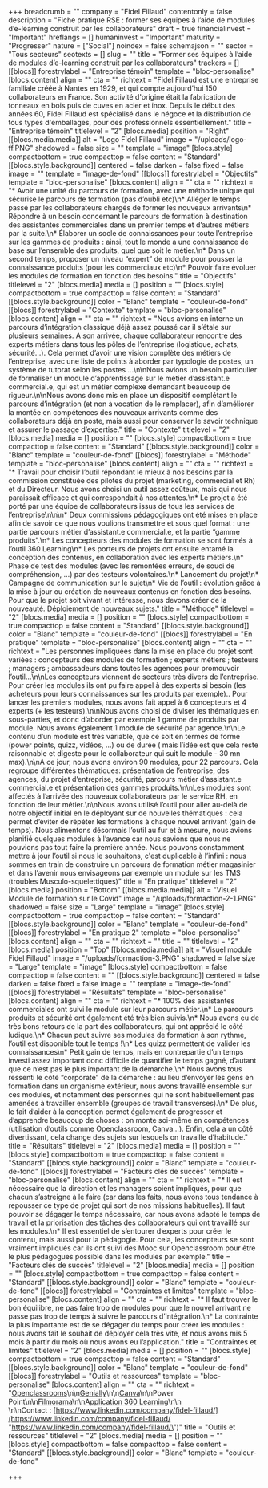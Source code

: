+++
breadcrumb = ""
company = "Fidel Fillaud"
contentonly = false
description = "Fiche pratique RSE : former ses équipes à l’aide de modules d’e-learning construit par les collaborateurs"
draft = true
financialinvest = "Important"
hreflangs = []
humaninvest = "Important"
maturity = "Progresser"
nature = ["Social"]
noindex = false
schemajson = ""
sector = "Tous secteurs"
seotexts = []
slug = ""
title = "Former ses équipes à l’aide de modules d’e-learning construit par les collaborateurs"
trackers = []
[[blocs]]
forestrylabel = "Entreprise témoin"
template = "bloc-personalise"
[blocs.content]
align = ""
cta = ""
richtext = "Fidel Fillaud est une entreprise familiale créée à Nantes en 1929, et qui compte aujourd’hui 150 collaborateurs en France. Son activité d'origine était la fabrication de tonneaux en bois puis de cuves en acier et inox. Depuis le début des années 60, Fidel Fillaud est spécialisé dans le négoce et la distribution de tous types d'emballages, pour des professionnels essentiellement."
title = "Entreprise témoin"
titlelevel = "2"
[blocs.media]
position = "Right"
[[blocs.media.media]]
alt = "Logo Fidel Fillaud"
image = "/uploads/logo-ff.PNG"
shadowed = false
size = ""
template = "image"
[blocs.style]
compactbottom = true
compacttop = false
content = "Standard"
[[blocs.style.background]]
centered = false
darken = false
fixed = false
image = ""
template = "image-de-fond"
[[blocs]]
forestrylabel = "Objectifs"
template = "bloc-personalise"
[blocs.content]
align = ""
cta = ""
richtext = "* Avoir une unité du parcours de formation, avec une méthode unique qui sécurise le parcours de formation (pas d’oubli etc)\n* Alléger le temps passé par les collaborateurs chargés de former les nouveaux arrivants\n* Répondre à un besoin concernant le parcours de formation à destination des assistantes commerciales dans un premier temps et d’autres métiers par la suite.\n* Élaborer un socle de connaissances pour toute l’entreprise sur les gammes de produits : ainsi, tout le monde a une connaissance de base sur l’ensemble des produits, quel que soit le métier.\n* Dans un second temps, proposer un niveau “expert” de module pour pousser la connaissance produits (pour les commerciaux etc)\n* Pouvoir faire évoluer les modules de formation en fonction des besoins."
title = "Objectifs"
titlelevel = "2"
[blocs.media]
media = []
position = ""
[blocs.style]
compactbottom = true
compacttop = false
content = "Standard"
[[blocs.style.background]]
color = "Blanc"
template = "couleur-de-fond"
[[blocs]]
forestrylabel = "Contexte"
template = "bloc-personalise"
[blocs.content]
align = ""
cta = ""
richtext = "Nous avions en interne un parcours d’intégration classique déjà assez poussé car il s’étale sur plusieurs semaines. A son arrivée, chaque collaborateur rencontre des experts métiers dans tous les pôles de l’entreprise (logistique, achats, sécurité…). Cela permet d’avoir une vision complète des métiers de l’entreprise, avec une liste de points à aborder par typologie de postes, un système de tutorat selon les postes …\n\nNous avions un besoin particulier de formaliser un module d’apprentissage sur le métier d’assistant.e commercial.e, qui est un métier complexe demandant beaucoup de rigueur.\n\nNous avons donc mis en place un dispositif complétant le parcours d’intégration (et non à vocation de le remplacer), afin d’améliorer la montée en compétences des nouveaux arrivants comme des collaborateurs déjà en poste, mais aussi pour conserver le savoir technique et assurer le passage d’expertise."
title = "Contexte"
titlelevel = "2"
[blocs.media]
media = []
position = ""
[blocs.style]
compactbottom = true
compacttop = false
content = "Standard"
[[blocs.style.background]]
color = "Blanc"
template = "couleur-de-fond"
[[blocs]]
forestrylabel = "Méthode"
template = "bloc-personalise"
[blocs.content]
align = ""
cta = ""
richtext = "* Travail pour choisir l’outil répondant le mieux à nos besoins par la commission constituée des pilotes du projet (marketing, commercial et Rh) et du Directeur. Nous avons choisi un outil assez coûteux, mais qui nous paraissait efficace et qui correspondait à nos attentes.\n* Le projet a été porté par une équipe de collaborateurs issus de tous les services de l’entreprise\n\n\n* Deux commissions pédagogiques ont été mises en place afin de savoir ce que nous voulions transmettre et sous quel format : une partie parcours métier d’assistant.e commercial.e, et la partie “gamme produits”.\n* Les concepteurs des modules de formation se sont formés à l’outil 360 Learning\n* Les porteurs de projets ont ensuite entamé la conception des contenus, en collaboration avec les experts métiers.\n* Phase de test des modules (avec les remontées erreurs, de souci de compréhension, …) par des testeurs volontaires.\n* Lancement du projet\n* Campagne de communication sur le sujet\n* Vie de l’outil : évolution grâce à la mise à jour ou création de nouveaux contenus en fonction des besoins. Pour que le projet soit vivant et intéresse, nous devons créer de la nouveauté. Déploiement de nouveaux sujets."
title = "Méthode"
titlelevel = "2"
[blocs.media]
media = []
position = ""
[blocs.style]
compactbottom = true
compacttop = false
content = "Standard"
[[blocs.style.background]]
color = "Blanc"
template = "couleur-de-fond"
[[blocs]]
forestrylabel = "En pratique"
template = "bloc-personalise"
[blocs.content]
align = ""
cta = ""
richtext = "Les personnes impliquées dans la mise en place du projet sont variées : concepteurs des modules de formation ; experts métiers ; testeurs ; managers ; ambassadeurs dans toutes les agences pour promouvoir l’outil…\n\nLes concepteurs viennent de secteurs très divers de l’entreprise. Pour créer les modules ils ont pu faire appel à des experts si besoin (les acheteurs pour leurs connaissances sur les produits par exemple).. Pour lancer les premiers modules, nous avons fait appel à 6 concepteurs et 4 experts (+ les testeurs).\n\nNous avons choisi de diviser les thématiques en sous-parties, et donc d’aborder par exemple 1 gamme de produits par module. Nous avons également 1 module de sécurité par agence.\n\nLe contenu d’un module est très variable, que ce soit en termes de forme (power points, quizz, vidéos, …) ou de durée ( mais l’idée est que cela reste raisonnable et digeste pour le collaborateur qui suit le module - 30 mn max).\n\nA ce jour, nous avons environ 90 modules, pour 22 parcours. Cela regroupe différentes thématiques: présentation de l’entreprise, des agences, du projet d’entreprise, sécurité, parcours métier d’assistant.e commercial.e et présentation des gammes produits.\n\nLes modules sont affectés à l’arrivée des nouveaux collaborateurs par le service RH, en fonction de leur métier.\n\nNous avons utilisé l’outil pour aller au-delà de notre objectif initial en le déployant sur de nouvelles thématiques : cela permet d’éviter de répéter les formations à chaque nouvel arrivant (gain de temps). Nous alimentons désormais l’outil au fur et à mesure, nous avions planifié quelques modules à l’avance car nous savions que nous ne pouvions pas tout faire la première année. Nous pouvons constamment mettre à jour l’outil si nous le souhaitons, c'est duplicable à l’infini : nous sommes en train de construire un parcours de formation métier magasinier et dans l’avenir nous envisageons par exemple un module sur les TMS (troubles Musculo-squelettiques)"
title = "En pratique"
titlelevel = "2"
[blocs.media]
position = "Bottom"
[[blocs.media.media]]
alt = "Visuel Module de formation sur le Covid"
image = "/uploads/formaction-2-1.PNG"
shadowed = false
size = "Large"
template = "image"
[blocs.style]
compactbottom = true
compacttop = false
content = "Standard"
[[blocs.style.background]]
color = "Blanc"
template = "couleur-de-fond"
[[blocs]]
forestrylabel = "En pratique 2"
template = "bloc-personalise"
[blocs.content]
align = ""
cta = ""
richtext = ""
title = ""
titlelevel = "2"
[blocs.media]
position = "Top"
[[blocs.media.media]]
alt = "Visuel module Fidel Fillaud"
image = "/uploads/formaction-3.PNG"
shadowed = false
size = "Large"
template = "image"
[blocs.style]
compactbottom = false
compacttop = false
content = ""
[[blocs.style.background]]
centered = false
darken = false
fixed = false
image = ""
template = "image-de-fond"
[[blocs]]
forestrylabel = "Résultats"
template = "bloc-personalise"
[blocs.content]
align = ""
cta = ""
richtext = "* 100% des assistantes commerciales ont suivi le module sur leur parcours métier.\n* Le parcours produits et sécurité ont également été très bien suivis.\n* Nous avons eu de très bons retours de la part des collaborateurs, qui ont apprécié le côté ludique.\n* Chacun peut suivre ses modules de formation à son rythme, l’outil est disponible tout le temps !\n* Les quizz permettent de valider les connaissances\n* Petit gain de temps, mais en contrepartie d’un temps investi assez important donc difficile de quantifier le temps gagné, d’autant que ce n’est pas le plus important de la démarche.\n* Nous avons tous ressenti le côté “corporate” de la démarche : au lieu d’envoyer les gens en formation dans un organisme extérieur, nous avons travaillé ensemble sur ces modules, et notamment des personnes qui ne sont habituellement pas amenées à travailler ensemble (groupes de travail transverses).\n* De plus, le fait d’aider à la conception permet également de progresser et d’apprendre beaucoup de choses : on monte soi-même en compétences (utilisation d’outils comme Openclassroom, Canva…). Enfin, cela a un côté divertissant, cela change des sujets sur lesquels on travaille d’habitude."
title = "Résultats"
titlelevel = "2"
[blocs.media]
media = []
position = ""
[blocs.style]
compactbottom = true
compacttop = false
content = "Standard"
[[blocs.style.background]]
color = "Blanc"
template = "couleur-de-fond"
[[blocs]]
forestrylabel = "Facteurs clés de succès"
template = "bloc-personalise"
[blocs.content]
align = ""
cta = ""
richtext = "* Il est nécessaire que la direction et les managers soient impliqués, pour que chacun s’astreigne à le faire (car dans les faits, nous avons tous tendance à repousser ce type de projet qui sort de nos missions habituelles). Il faut pouvoir se dégager le temps nécessaire, car nous avons adapté le temps de travail et la priorisation des tâches des collaborateurs qui ont travaillé sur les modules.\n* Il est essentiel de s’entourer d’experts pour créer le contenu, mais aussi pour la pédagogie. Pour cela, les concepteurs se sont vraiment impliqués car ils ont suivi des Mooc sur Openclassroom pour être le plus pédagogues possible dans les modules par exemple."
title = "Facteurs clés de succès"
titlelevel = "2"
[blocs.media]
media = []
position = ""
[blocs.style]
compactbottom = true
compacttop = false
content = "Standard"
[[blocs.style.background]]
color = "Blanc"
template = "couleur-de-fond"
[[blocs]]
forestrylabel = "Contraintes et limites"
template = "bloc-personalise"
[blocs.content]
align = ""
cta = ""
richtext = "* Il faut trouver le bon équilibre, ne pas faire trop de modules pour que le nouvel arrivant ne passe pas trop de temps à suivre le parcours d’intégration.\n* La contrainte la plus importante est de se dégager du temps pour créer les modules : nous avons fait le souhait de déployer cela très vite, et nous avons mis 5 mois à partir du mois où nous avons eu l’application."
title = "Contraintes et limites"
titlelevel = "2"
[blocs.media]
media = []
position = ""
[blocs.style]
compactbottom = true
compacttop = false
content = "Standard"
[[blocs.style.background]]
color = "Blanc"
template = "couleur-de-fond"
[[blocs]]
forestrylabel = "Outils et ressources"
template = "bloc-personalise"
[blocs.content]
align = ""
cta = ""
richtext = "[Openclassrooms](https://info.openclassrooms.com/fr/lp/decouvrez-lecole-en-ligne?utm_source=google&utm_medium=cpc&utm_campaign=paidsearch_google_fr_fr_b2c_s_bra_no-study-field_200602_00&gclsrc=aw.ds&&utm_source=google&utm_medium=cpc&utm_campaign=paidsearch_google_fr_fr_b2c_s_bra_no-study-field_200602_00&gclid=Cj0KCQjwlK-WBhDjARIsAO2sErRSxWCqrwUNGeG7e7IN4ouwfKIFa0lQfK8EvplJLydue4M48wN9ve4aAsNYEALw_wcB)\n\n[Genially](https://genial.ly/fr/)\n\n[Canva](https://www.canva.com/)\n\nPower Point\n\n[Filmorama](https://filmora.wondershare.fr/)\n\n[Application 360 Learning](https://360learning.com/fr/)\n\n<br>\n\nContact : [https://www.linkedin.com/company/fidel-fillaud/](https://www.linkedin.com/company/fidel-fillaud/ \"https://www.linkedin.com/company/fidel-fillaud/\")"
title = "Outils et ressources"
titlelevel = "2"
[blocs.media]
media = []
position = ""
[blocs.style]
compactbottom = false
compacttop = false
content = "Standard"
[[blocs.style.background]]
color = "Blanc"
template = "couleur-de-fond"

+++
